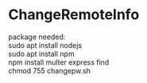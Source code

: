 # ChangeRemoteInfo
package needed: <br />
sudo apt install nodejs <br />
sudo apt install npm <br />
npm install multer express find <br />
chmod 755 changepw.sh <br />
